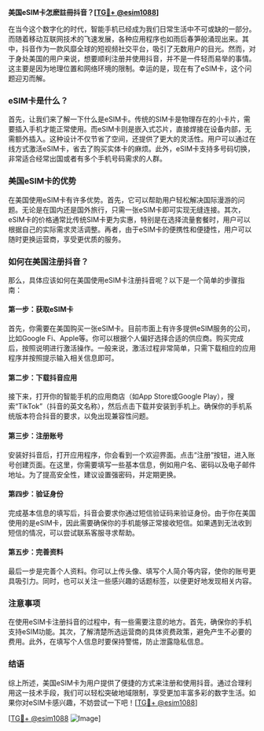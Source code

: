 **美国eSIM卡怎麽註冊抖音？[[TG💪+ @esim1088](https://t.me/s/esim1088)]**

在当今这个数字化的时代，智能手机已经成为我们日常生活中不可或缺的一部分。而随着移动互联网技术的飞速发展，各种应用程序也如雨后春笋般涌现出来。其中，抖音作为一款风靡全球的短视频社交平台，吸引了无数用户的目光。然而，对于身处美国的用户来说，想要顺利注册并使用抖音，并不是一件轻而易举的事情。这主要是因为地理位置和网络环境的限制。幸运的是，现在有了eSIM卡，这个问题迎刃而解。

### eSIM卡是什么？

首先，让我们来了解一下什么是eSIM卡。传统的SIM卡是物理存在的小卡片，需要插入手机才能正常使用。而eSIM卡则是嵌入式芯片，直接焊接在设备内部，无需额外插入。这种设计不仅节省了空间，还提供了更大的灵活性。用户可以通过在线方式激活eSIM卡，省去了购买实体卡的麻烦。此外，eSIM卡支持多号码切换，非常适合经常出国或者有多个手机号码需求的人群。

### 美国eSIM卡的优势

在美国使用eSIM卡有许多优势。首先，它可以帮助用户轻松解决国际漫游的问题。无论是在国内还是国外旅行，只需一张eSIM卡即可实现无缝连接。其次，eSIM卡的价格通常比传统SIM卡更为实惠，特别是在选择流量套餐时，用户可以根据自己的实际需求灵活调整。再者，由于eSIM卡的便携性和便捷性，用户可以随时更换运营商，享受更优质的服务。

### 如何在美国注册抖音？

那么，具体应该如何在美国使用eSIM卡注册抖音呢？以下是一个简单的步骤指南：

#### 第一步：获取eSIM卡

首先，你需要在美国购买一张eSIM卡。目前市面上有许多提供eSIM服务的公司，比如Google Fi、Apple等。你可以根据个人偏好选择合适的供应商。购买完成后，按照说明进行激活操作。一般来说，激活过程非常简单，只需下载相应的应用程序并按照提示输入相关信息即可。

#### 第二步：下载抖音应用

接下来，打开你的智能手机的应用商店（如App Store或Google Play），搜索“TikTok”（抖音的英文名称），然后点击下载并安装到手机上。确保你的手机系统版本符合抖音的要求，以免出现兼容性问题。

#### 第三步：注册账号

安装好抖音后，打开应用程序，你会看到一个欢迎界面。点击“注册”按钮，进入账号创建页面。在这里，你需要填写一些基本信息，例如用户名、密码以及电子邮件地址。为了提高安全性，建议设置强密码，并定期更换。

#### 第四步：验证身份

完成基本信息的填写后，抖音会要求你通过短信验证码来验证身份。由于你在美国使用的是eSIM卡，因此需要确保你的手机能够正常接收短信。如果遇到无法收到短信的情况，可以尝试联系客服寻求帮助。

#### 第五步：完善资料

最后一步是完善个人资料。你可以上传头像、填写个人简介等内容，使你的账号更具吸引力。同时，也可以关注一些感兴趣的话题标签，以便更好地发现相关内容。

### 注意事项

在使用eSIM卡注册抖音的过程中，有一些需要注意的地方。首先，确保你的手机支持eSIM功能。其次，了解清楚所选运营商的具体资费政策，避免产生不必要的费用。此外，在填写个人信息时要保持警惕，防止泄露隐私信息。

### 结语

综上所述，美国eSIM卡为用户提供了便捷的方式来注册和使用抖音。通过合理利用这一技术手段，我们可以轻松突破地域限制，享受更加丰富多彩的数字生活。如果你对eSIM卡感兴趣，不妨尝试一下吧！[[TG💪+ @esim1088](https://t.me/s/esim1088)] 

[[TG💪+ @esim1088](https://t.me/s/esim1088) ![Image](https://i.postimg.cc/4NQfJmqS/Snipaste-2025-05-13-00-14-12.png)]